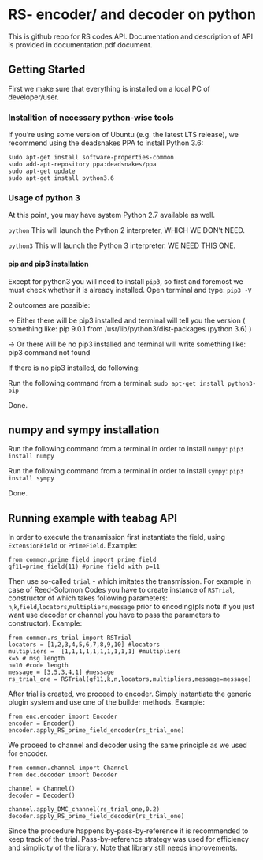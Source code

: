 # RS- encoder/ and decoder on python

This is github repo for RS codes API. Documentation and description of API is provided in documentation.pdf document. 

## Getting Started

First we make sure that everything is installed on a local PC of developer/user. 

### Installtion of necessary python-wise tools

If you’re using some version of Ubuntu (e.g. the latest LTS release), we recommend using the deadsnakes PPA to install Python 3.6:
```
sudo apt-get install software-properties-common
sudo add-apt-repository ppa:deadsnakes/ppa
sudo apt-get update
sudo apt-get install python3.6

```
### Usage of python 3

At this point, you may have system Python 2.7 available as well.

```python```
This will launch the Python 2 interpreter, WHICH WE DON't NEED.

```python3```
This will launch the Python 3 interpreter. WE NEED THIS ONE.


#### pip and pip3 installation

Except for python3 you will need to install ```pip3```, so first and foremost we must check whether it is already installed. Open terminal and type: 
```pip3 -V```

2 outcomes are possible:
 
 -> Either there will be pip3 installed and terminal will tell you the version ( something like: pip 9.0.1 from /usr/lib/python3/dist-packages (python 3.6) )
 
 -> Or there will be no pip3 installed and terminal will write something like: pip3 command not found

If there is no pip3 installed, do following:

Run the following command from a terminal:
```sudo apt-get install python3-pip```

Done.

## numpy and sympy installation

Run the following command from a terminal in order to install ```numpy```:
```pip3 install numpy```

Run the following command from a terminal in order to install ```sympy```:
```pip3 install sympy```

Done.

## Running example with teabag API
In order to execute the transmission first instantiate the field, using ```ExtensionField``` or ```PrimeField```. Example:

```
from common.prime_field import prime_field
gf11=prime_field(11) #prime field with p=11
```

Then use so-called ```trial``` - which imitates the transmission. 
For example in case of Reed-Solomon Codes you have to create instance of ```RSTrial```, constructor of which takes following parameters: `n`,`k`,`field`,`locators`,`multipliers`,`message` prior to encoding(pls note if you just want use decoder or channel you have to pass the parameters to constructor). Example:

```
from common.rs_trial import RSTrial
locators = [1,2,3,4,5,6,7,8,9,10] #locators
multipliers =  [1,1,1,1,1,1,1,1,1,1] #multipliers
k=5 # msg length
n=10 #code length
message = [3,5,3,4,1] #message
rs_trial_one = RSTrial(gf11,k,n,locators,multipliers,message=message)
```
After trial is created, we proceed to encoder. Simply instantiate the generic plugin system and use one of the builder methods. Example:
 
```
from enc.encoder import Encoder
encoder = Encoder()
encoder.apply_RS_prime_field_encoder(rs_trial_one)
```
We proceed to channel and decoder using the same principle as we used for encoder. 
```
from common.channel import Channel
from dec.decoder import Decoder

channel = Channel()
decoder = Decoder()

channel.apply_DMC_channel(rs_trial_one,0.2)
decoder.apply_RS_prime_field_decoder(rs_trial_one)

```
Since the procedure happens by-pass-by-reference it is recommended to keep track of the trial. Pass-by-reference strategy was used for efficiency and simplicity of the library. Note that library still needs improvements.
